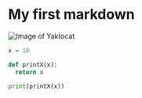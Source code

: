 # My first markdown

![Image of Yaktocat](https://octodex.github.com/images/yaktocat.png)


``` python 
x = 10

def printX(x):
  return x

print(printX(x))
```
